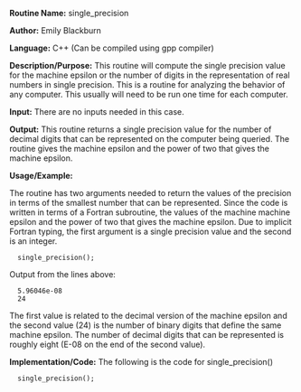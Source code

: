 
**Routine Name:**           single_precision

**Author:** Emily Blackburn

**Language:** C++ (Can be compiled using gpp compiler)

**Description/Purpose:** This routine will compute the single precision value for the machine epsilon or the number of digits
in the representation of real numbers in single precision. This is a routine for analyzing the behavior of any computer. This
usually will need to be run one time for each computer.

**Input:** There are no inputs needed in this case. 

**Output:** This routine returns a single precision value for the number of decimal digits that can be represented on the
computer being queried. The routine gives the machine epsilon and the power of two that gives the machine epsilon.

**Usage/Example:**

The routine has two arguments needed to return the values of the precision in terms of the smallest number that can be
represented. Since the code is written in terms of a Fortran subroutine, the values of the machine machine epsilon and
the power of two that gives the machine epsilon. Due to implicit Fortran typing, the first argument is a single precision
value and the second is an integer.
      
      single_precision();

Output from the lines above:

      5.96046e-08
      24

The first value is related to the decimal version of the machine epsilon and the second value (24) is the number of binary digits that define the same machine epsilon. The number of decimal digits that can be represented is roughly eight (E-08 on the
end of the second value).

**Implementation/Code:** The following is the code for single_precision()

      single_precision();
